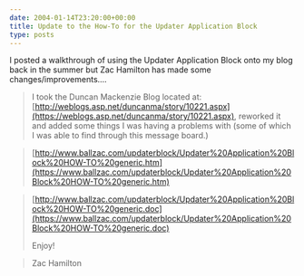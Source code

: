 ```yaml
---
date: 2004-01-14T23:20:00+00:00
title: Update to the How-To for the Updater Application Block
type: posts
---
```

I posted a walkthrough of using the Updater Application Block onto my blog back in the summer but Zac Hamilton has made some changes/improvements....

> I took the Duncan Mackenzie Blog located at: [http://weblogs.asp.net/duncanma/story/10221.aspx](https://weblogs.asp.net/duncanma/story/10221.aspx), reworked it and added some things I was having a problems with (some of which I was able to find through this message board.)

>

> [http://www.ballzac.com/updaterblock/Updater%20Application%20Block%20HOW-TO%20generic.htm](https://www.ballzac.com/updaterblock/Updater%20Application%20Block%20HOW-TO%20generic.htm)

> [http://www.ballzac.com/updaterblock/Updater%20Application%20Block%20HOW-TO%20generic.doc](https://www.ballzac.com/updaterblock/Updater%20Application%20Block%20HOW-TO%20generic.doc)
>
> Enjoy!

>

> Zac Hamilton
